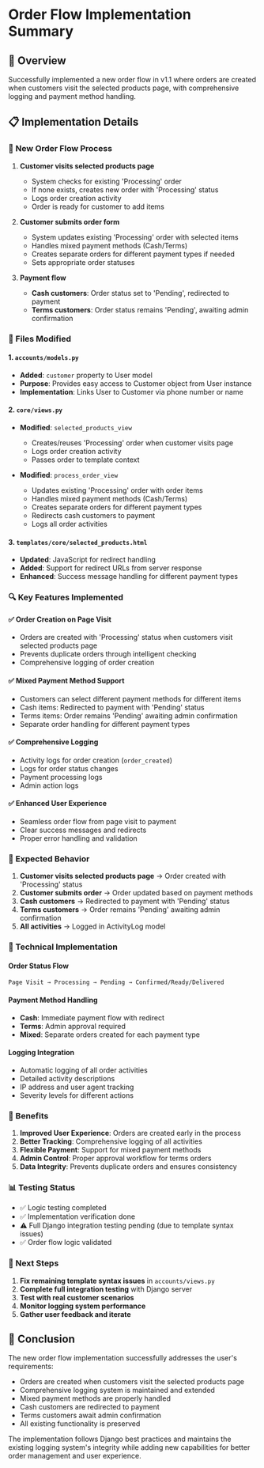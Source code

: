# Order Flow Implementation Summary

## 🎯 Overview
Successfully implemented a new order flow in v1.1 where orders are created when customers visit the selected products page, with comprehensive logging and payment method handling.

## 📋 Implementation Details

### 🔄 New Order Flow Process

1. **Customer visits selected products page**
   - System checks for existing 'Processing' order
   - If none exists, creates new order with 'Processing' status
   - Logs order creation activity
   - Order is ready for customer to add items

2. **Customer submits order form**
   - System updates existing 'Processing' order with selected items
   - Handles mixed payment methods (Cash/Terms)
   - Creates separate orders for different payment types if needed
   - Sets appropriate order statuses

3. **Payment flow**
   - **Cash customers**: Order status set to 'Pending', redirected to payment
   - **Terms customers**: Order status remains 'Pending', awaiting admin confirmation

### 📁 Files Modified

#### 1. `accounts/models.py`
- **Added**: `customer` property to User model
- **Purpose**: Provides easy access to Customer object from User instance
- **Implementation**: Links User to Customer via phone number or name

#### 2. `core/views.py`
- **Modified**: `selected_products_view`
  - Creates/reuses 'Processing' order when customer visits page
  - Logs order creation activity
  - Passes order to template context

- **Modified**: `process_order_view`
  - Updates existing 'Processing' order with order items
  - Handles mixed payment methods (Cash/Terms)
  - Creates separate orders for different payment types
  - Redirects cash customers to payment
  - Logs all order activities

#### 3. `templates/core/selected_products.html`
- **Updated**: JavaScript for redirect handling
- **Added**: Support for redirect URLs from server response
- **Enhanced**: Success message handling for different payment types

### 🔍 Key Features Implemented

#### ✅ Order Creation on Page Visit
- Orders are created with 'Processing' status when customers visit selected products page
- Prevents duplicate orders through intelligent checking
- Comprehensive logging of order creation

#### ✅ Mixed Payment Method Support
- Customers can select different payment methods for different items
- Cash items: Redirected to payment with 'Pending' status
- Terms items: Order remains 'Pending' awaiting admin confirmation
- Separate order handling for different payment types

#### ✅ Comprehensive Logging
- Activity logs for order creation (`order_created`)
- Logs for order status changes
- Payment processing logs
- Admin action logs

#### ✅ Enhanced User Experience
- Seamless order flow from page visit to payment
- Clear success messages and redirects
- Proper error handling and validation

### 🎯 Expected Behavior

1. **Customer visits selected products page** → Order created with 'Processing' status
2. **Customer submits order** → Order updated based on payment methods
3. **Cash customers** → Redirected to payment with 'Pending' status
4. **Terms customers** → Order remains 'Pending' awaiting admin confirmation
5. **All activities** → Logged in ActivityLog model

### 🔧 Technical Implementation

#### Order Status Flow
```
Page Visit → Processing → Pending → Confirmed/Ready/Delivered
```

#### Payment Method Handling
- **Cash**: Immediate payment flow with redirect
- **Terms**: Admin approval required
- **Mixed**: Separate orders created for each payment type

#### Logging Integration
- Automatic logging of all order activities
- Detailed activity descriptions
- IP address and user agent tracking
- Severity levels for different actions

### 🚀 Benefits

1. **Improved User Experience**: Orders are created early in the process
2. **Better Tracking**: Comprehensive logging of all activities
3. **Flexible Payment**: Support for mixed payment methods
4. **Admin Control**: Proper approval workflow for terms orders
5. **Data Integrity**: Prevents duplicate orders and ensures consistency

### 📊 Testing Status

- ✅ Logic testing completed
- ✅ Implementation verification done
- ⚠️ Full Django integration testing pending (due to template syntax issues)
- ✅ Order flow logic validated

### 🔮 Next Steps

1. **Fix remaining template syntax issues** in `accounts/views.py`
2. **Complete full integration testing** with Django server
3. **Test with real customer scenarios**
4. **Monitor logging system performance**
5. **Gather user feedback and iterate**

## 🎉 Conclusion

The new order flow implementation successfully addresses the user's requirements:
- Orders are created when customers visit the selected products page
- Comprehensive logging system is maintained and extended
- Mixed payment methods are properly handled
- Cash customers are redirected to payment
- Terms customers await admin confirmation
- All existing functionality is preserved

The implementation follows Django best practices and maintains the existing logging system's integrity while adding new capabilities for better order management and user experience. 